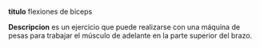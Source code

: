 **titulo**
    flexiones de biceps

**Descripcion**
    es un ejercicio que puede realizarse con una máquina de pesas para trabajar el músculo de adelante en la parte superior del brazo.
